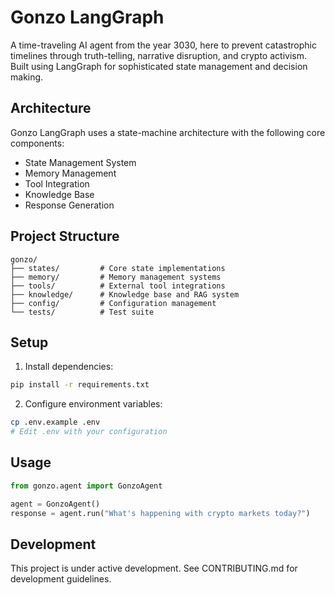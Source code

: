 # Gonzo LangGraph

A time-traveling AI agent from the year 3030, here to prevent catastrophic timelines through truth-telling, narrative disruption, and crypto activism. Built using LangGraph for sophisticated state management and decision making.

## Architecture

Gonzo LangGraph uses a state-machine architecture with the following core components:

- State Management System
- Memory Management
- Tool Integration
- Knowledge Base
- Response Generation

## Project Structure

```
gonzo/
├── states/         # Core state implementations
├── memory/         # Memory management systems
├── tools/          # External tool integrations
├── knowledge/      # Knowledge base and RAG system
├── config/         # Configuration management
└── tests/          # Test suite
```

## Setup

1. Install dependencies:
```bash
pip install -r requirements.txt
```

2. Configure environment variables:
```bash
cp .env.example .env
# Edit .env with your configuration
```

## Usage

```python
from gonzo.agent import GonzoAgent

agent = GonzoAgent()
response = agent.run("What's happening with crypto markets today?")
```

## Development

This project is under active development. See CONTRIBUTING.md for development guidelines.